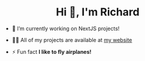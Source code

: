 <h1 align="center">Hi 👋, I'm Richard</h1>

- 🌱 I’m currently working on NextJS projects!

- 👨‍💻 All of my projects are available at [my website](https://portfoliowebsite-flax.vercel.app/projects)

- ⚡ Fun fact **I like to fly airplanes!**
